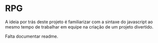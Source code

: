 # RPG

A ideia por trás deste projeto é familiarizar com a sintaxe do javascript ao mesmo tempo de trabalhar em equipe na criação de um projeto divertido.

Falta documentar readme.
